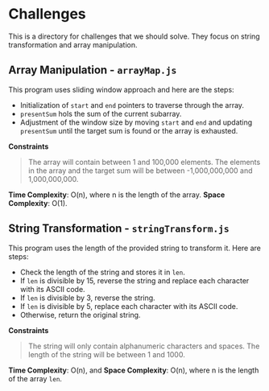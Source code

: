 # Challenges
This is a directory for challenges that we should solve. They focus on string transformation and array manipulation.

## Array Manipulation - `arrayMap.js`
This program uses sliding window approach and here are the steps:
- Initialization of `start` and `end` pointers to traverse through the array.
- `presentSum` hols the sum of the current subarray.
- Adjustment of the window size by moving `start` and `end` and updating `presentSum` until the target sum is found or the array is exhausted.

**Constraints**
>The array will contain between 1 and 100,000 elements.
>The elements in the array and the target sum will be between -1,000,000,000 and 1,000,000,000.

**Time Complexity**: O(n), where n is the length of the array.
**Space Complexity**: O(1).

## String Transformation - `stringTransform.js`
This program uses the length of the provided string to transform it. Here are steps:
- Check the length of the string and stores it in `len`.
- If `len` is divisible by 15, reverse the string and replace each character with its ASCII code.
- If `len` is divisible by 3, reverse the string.
- If `len` is divisible by 5, replace each character with its ASCII code.
- Otherwise, return the original string.

**Constraints**
>The string will only contain alphanumeric characters and spaces.
>The length of the string will be between 1 and 1000.

**Time Complexity**: O(n), and **Space Complexity**: O(n), where n is the length of the array `len`.